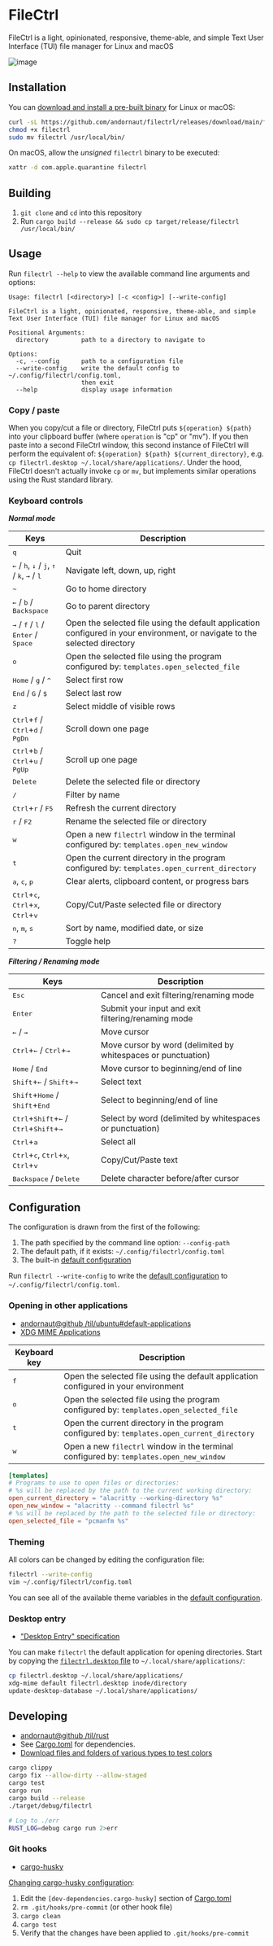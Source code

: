 # FileCtrl

FileCtrl is a light, opinionated, responsive, theme-able, and simple Text User Interface (TUI) file manager for Linux and macOS

![image](./screenshot.png)

## Installation

You can [download and install a pre-built binary](https://github.com/andornaut/filectrl/releases) for Linux or macOS:

```bash
curl -sL https://github.com/andornaut/filectrl/releases/download/main/filectrl-linux -o filectrl
chmod +x filectrl
sudo mv filectrl /usr/local/bin/
```

On macOS, allow the _unsigned_ `filectrl` binary to be executed:

```bash
xattr -d com.apple.quarantine filectrl
```

## Building

1. `git clone` and `cd` into this repository
1. Run ```cargo build --release && sudo cp target/release/filectrl /usr/local/bin/```

## Usage

Run `filectrl --help` to view the available command line arguments and options:

```text
Usage: filectrl [<directory>] [-c <config>] [--write-config]

FileCtrl is a light, opinionated, responsive, theme-able, and simple
Text User Interface (TUI) file manager for Linux and macOS

Positional Arguments:
  directory         path to a directory to navigate to

Options:
  -c, --config      path to a configuration file
  --write-config    write the default config to ~/.config/filectrl/config.toml,
                    then exit
  --help            display usage information
```

### Copy / paste

When you copy/cut a file or directory, FileCtrl puts `${operation} ${path}` into your clipboard buffer
(where `operation` is "cp" or "mv").
If you then paste into a second FileCtrl window, this second instance of FileCtrl will perform the equivalent of:
`${operation} ${path} ${current_directory}`, e.g. `cp filectrl.desktop ~/.local/share/applications/`.
Under the hood, FileCtrl doesn't actually invoke `cp` or `mv`, but implements similar operations using the Rust standard library.

### Keyboard controls

_**Normal mode**_

Keys | Description
--- | ---
<kbd>q</kbd> | Quit
<kbd>←</kbd> / <kbd>h</kbd>, <kbd>↓</kbd> / <kbd>j</kbd>, <kbd>↑</kbd> / <kbd>k</kbd>,  <kbd>→</kbd> / <kbd>l</kbd> | Navigate left, down, up, right
<kbd>~</kbd> | Go to home directory
<kbd>←</kbd> / <kbd>b</kbd> / <kbd>Backspace</kbd> | Go to parent directory
<kbd>→</kbd> / <kbd>f</kbd> / <kbd>l</kbd> / <kbd>Enter</kbd> / <kbd>Space</kbd> | Open the selected file using the default application configured in your environment, or navigate to the selected directory
<kbd>o</kbd> | Open the selected file using the program configured by: `templates.open_selected_file`
<kbd>Home</kbd> / <kbd>g</kbd> / <kbd>^</kbd> | Select first row
<kbd>End</kbd> / <kbd>G</kbd> / <kbd>$</kbd> | Select last row
<kbd>z</kbd> | Select middle of visible rows
<kbd>Ctrl</kbd>+<kbd>f</kbd> / <kbd>Ctrl</kbd>+<kbd>d</kbd> / <kbd>PgDn</kbd> | Scroll down one page
<kbd>Ctrl</kbd>+<kbd>b</kbd> / <kbd>Ctrl</kbd>+<kbd>u</kbd> / <kbd>PgUp</kbd> | Scroll up one page
<kbd>Delete</kbd> | Delete the selected file or directory
<kbd> / </kbd> | Filter by name
<kbd>Ctrl</kbd>+<kbd>r</kbd> / <kbd>F5</kbd> | Refresh the current directory
<kbd>r</kbd> / <kbd>F2</kbd> | Rename the selected file or directory
<kbd>w</kbd> | Open a new `filectrl` window in the terminal configured by: `templates.open_new_window`
<kbd>t</kbd> | Open the current directory in the program configured by: `templates.open_current_directory`
<kbd>a</kbd>, <kbd>c</kbd>, <kbd>p</kbd> | Clear alerts, clipboard content, or progress bars
<kbd>Ctrl</kbd>+<kbd>c</kbd>, <kbd>Ctrl</kbd>+<kbd>x</kbd>, <kbd>Ctrl</kbd>+<kbd>v</kbd> | Copy/Cut/Paste selected file or directory
<kbd>n</kbd>, <kbd>m</kbd>, <kbd>s</kbd> | Sort by name, modified date, or size
<kbd>?</kbd> | Toggle help

_**Filtering / Renaming mode**_

Keys | Description
--- | ---
<kbd>Esc</kbd> | Cancel and exit filtering/renaming mode
<kbd>Enter</kbd> | Submit your input and exit filtering/renaming mode
<kbd>←</kbd> / <kbd>→</kbd> | Move cursor
<kbd>Ctrl</kbd>+<kbd>←</kbd> / <kbd>Ctrl</kbd>+<kbd>→</kbd> | Move cursor by word (delimited by whitespaces or punctuation)
<kbd>Home</kbd> / <kbd>End</kbd> | Move cursor to beginning/end of line
<kbd>Shift</kbd>+<kbd>←</kbd> / <kbd>Shift</kbd>+<kbd>→</kbd> | Select text
<kbd>Shift</kbd>+<kbd>Home</kbd> / <kbd>Shift</kbd>+<kbd>End</kbd> | Select to beginning/end of line
<kbd>Ctrl</kbd>+<kbd>Shift</kbd>+<kbd>←</kbd> / <kbd>Ctrl</kbd>+<kbd>Shift</kbd>+<kbd>→</kbd> | Select by word (delimited by whitespaces or punctuation)
<kbd>Ctrl</kbd>+<kbd>a</kbd> | Select all
<kbd>Ctrl</kbd>+<kbd>c</kbd>, <kbd>Ctrl</kbd>+<kbd>x</kbd>, <kbd>Ctrl</kbd>+<kbd>v</kbd> | Copy/Cut/Paste text
<kbd>Backspace</kbd> / <kbd>Delete</kbd> | Delete character before/after cursor

## Configuration

The configuration is drawn from the first of the following:

1. The path specified by the command line option: `--config-path`
1. The default path, if it exists: `~/.config/filectrl/config.toml`
1. The built-in [default configuration](./src/app/default_config.rs)

Run `filectrl --write-config` to write the [default configuration](./src/app/default_config.rs) to `~/.config/filectrl/config.toml`.

### Opening in other applications

- [andornaut@github /til/ubuntu#default-applications](https://github.com/andornaut/til/blob/master/docs/ubuntu.md#default-applications)
- [XDG MIME Applications](https://wiki.archlinux.org/title/XDG_MIME_Applications)

Keyboard key | Description
--- | ---
<kbd>f</kbd> | Open the selected file using the default application configured in your environment
<kbd>o</kbd> | Open the selected file using the program configured by: `templates.open_selected_file`
<kbd>t</kbd> | Open the current directory in the program configured by: `templates.open_current_directory`
<kbd>w</kbd> | Open a new `filectrl` window in the terminal configured by: `templates.open_new_window`

```toml
[templates]
# Programs to use to open files or directories:
# %s will be replaced by the path to the current working directory:
open_current_directory = "alacritty --working-directory %s"
open_new_window = "alacritty --command filectrl %s"
# %s will be replaced by the path to the selected file or directory:
open_selected_file = "pcmanfm %s"
```

### Theming

All colors can be changed by editing the configuration file:

```bash
filectrl --write-config
vim ~/.config/filectrl/config.toml
```

You can see all of the available theme variables in the [default configuration](./src/app/default_config.rs).

### Desktop entry

- ["Desktop Entry" specification](https://specifications.freedesktop.org/desktop-entry-spec/desktop-entry-spec-latest.html)

You can make `filectrl` the default application for opening directories. Start by copying the [`filectrl.desktop` file](./filectrl.desktop) to `~/.local/share/applications/`:

```bash
cp filectrl.desktop ~/.local/share/applications/
xdg-mime default filectrl.desktop inode/directory
update-desktop-database ~/.local/share/applications/
```

## Developing

- [andornaut@github /til/rust](https://github.com/andornaut/til/blob/master/docs/rust.md)
- See [Cargo.toml](./Cargo.toml) for dependencies.
- [Download files and folders of various types to test colors](https://github.com/seebi/dircolors-solarized/raw/refs/heads/master/test-directory.tar.bz2)

```bash
cargo clippy
cargo fix --allow-dirty --allow-staged
cargo test
cargo run
cargo build --release
./target/debug/filectrl

# Log to ./err
RUST_LOG=debug cargo run 2>err
```

### Git hooks

- [cargo-husky](https://github.com/rhysd/cargo-husky)

[Changing cargo-husky configuration](https://github.com/rhysd/cargo-husky/issues/30):

1. Edit the `[dev-dependencies.cargo-husky]` section of [Cargo.toml](./Cargo.toml)
1. `rm .git/hooks/pre-commit` (or other hook file)
1. `cargo clean`
1. `cargo test`
1. Verify that the changes have been applied to `.git/hooks/pre-commit`
